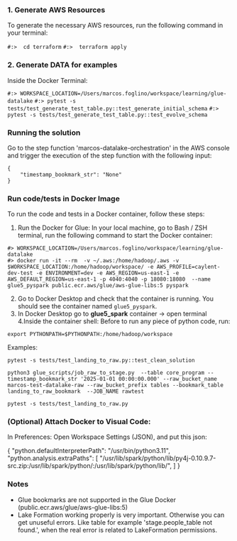 

### 1. Generate AWS Resources
To generate the necessary AWS resources, run the following command in your terminal:

```#:>  cd terraform```
```#:>  terraform apply```


### 2. Generate DATA for examples

Inside the Docker Terminal:

```#:> WORKSPACE_LOCATION=/Users/marcos.foglino/workspace/learning/glue-datalake``` 
```#:> pytest -s tests/test_generate_test_table.py::test_generate_initial_schema```
```#:> pytest -s tests/test_generate_test_table.py::test_evolve_schema```


### Running the solution

Go to the step function 'marcos-datalake-orchestration' in the AWS console and trigger the execution of the step function with the following input:

```
{
    "timestamp_bookmark_str": "None"
}
```



### Run code/tests in Docker Image

To run the code and tests in a Docker container, follow these steps:

1. Run the Docker for Glue: In your local machine, go to Bash / ZSH terminal, run the following command to start the Docker container:

```
#> WORKSPACE_LOCATION=/Users/marcos.foglino/workspace/learning/glue-datalake
#> docker run -it --rm  -v ~/.aws:/home/hadoop/.aws -v $WORKSPACE_LOCATION:/home/hadoop/workspace/ -e AWS_PROFILE=caylent-dev-test -e ENVIRONMENT=dev -e AWS_REGION=us-east-1 -e AWS_DEFAULT_REGION=us-east-1 -p 4040:4040 -p 18080:18080  --name glue5_pyspark public.ecr.aws/glue/aws-glue-libs:5 pyspark
```

2. Go to Docker Desktop and check that the container is running. You should see the container named `glue5_pyspark`.
3. In Docker Desktop go to **glue5_spark** container -> open terminal
4.Inside the container shell: Before to run any piece of python code, run:
```
export PYTHONPATH=$PYTHONPATH:/home/hadoop/workspace
```

Examples:
```
pytest -s tests/test_landing_to_raw.py::test_clean_solution

python3 glue_scripts/job_raw_to_stage.py  --table core_program --timestamp_bookmark_str '2025-01-01 00:00:00.000' --raw_bucket_name marcos-test-datalake-raw --raw_bucket_prefix tables --bookmark_table landing_to_raw_bookmark  --JOB_NAME rawtest 

pytest -s tests/test_landing_to_raw.py
 ```


### (Optional) Attach Docker to Visual Code:

In Preferences: Open Workspace Settings (JSON), and put this json:

{
    "python.defaultInterpreterPath": "/usr/bin/python3.11",
    "python.analysis.extraPaths": [
        "/usr/lib/spark/python/lib/py4j-0.10.9.7-src.zip:/usr/lib/spark/python/:/usr/lib/spark/python/lib/",
    ]
}


### Notes
- Glue bookmarks are not supported in the Glue Docker (public.ecr.aws/glue/aws-glue-libs:5)
- Lake Formation working properly is very important. Otherwise you can get unuseful errors. Like table for example 'stage.people_table not found.', 
when the real error is related to LakeFormation permissions.
